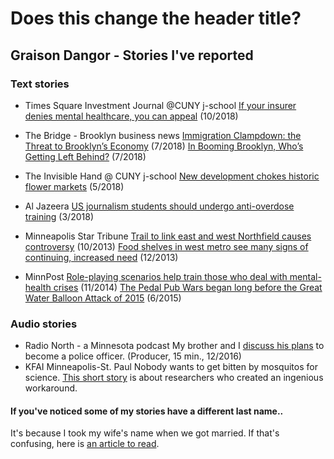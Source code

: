 # Does this change the header title?

## Graison Dangor - Stories I've reported


### Text stories
- Times Square Investment Journal @CUNY j-school
[If your insurer denies mental healthcare, you can appeal](https://coveringcompanies.journalism.cuny.edu/2018/10/29/how-to-appeal-a-denial-of-mental-healthcare/) (10/2018)

- The Bridge - Brooklyn business news
[Immigration Clampdown: the Threat to Brooklyn’s Economy](https://thebridgebk.com/immigration-clampdown-threat-brooklyns-economy/) (7/2018)
[In Booming Brooklyn, Who’s Getting Left Behind?](https://thebridgebk.com/booming-brooklyn-whos-getting-left-behind/) (7/2018)

- The Invisible Hand @ CUNY j-school
[New development chokes historic flower markets](http://bizeconreporting.journalism.cuny.edu/2018/05/21/new-development-chokes-historic-flower-markets/) (5/2018)

- Al Jazeera
[US journalism students should undergo anti-overdose training](https://www.aljazeera.com/indepth/opinion/journalism-students-undergo-anti-overdose-training-180315125055224.html) (3/2018)

- Minneapolis Star Tribune
[Trail to link east and west Northfield causes controversy](http://www.startribune.com/trail-to-link-east-and-west-northfield-causes-controversy/227850871/) (10/2013)
[Food shelves in west metro see many signs of continuing, increased need](http://www.startribune.com/food-shelves-in-west-metro-see-many-signs-of-continuing-increased-need/236073631/) (12/2013)

- MinnPost
[Role-playing scenarios help train those who deal with mental-health crises](https://www.minnpost.com/politics-policy/2014/11/role-playing-scenarios-help-train-those-who-deal-mental-health-crises/) (11/2014)
[The Pedal Pub Wars began long before the Great Water Balloon Attack of 2015](https://www.minnpost.com/politics-policy/2015/06/pedal-pub-wars-began-long-great-water-balloon-attack-2015/) (6/2015)


### Audio stories

- Radio North - a Minnesota podcast
 My brother and I [discuss his plans](http://www.brittagreene.com/radio-north/2016/12/19/ep-3-oh-brother) to become a police officer. (Producer, 15 min., 12/2016)
- KFAI Minneapolis-St. Paul
Nobody wants to get bitten by mosquitos for science. [This short story](https://soundcloud.com/minneculture/how-mosquito-control-decides-how-much-is-too-much) is about researchers who created an ingenious workaround. 


#### If you've noticed some of my stories have a different last name..

It's because I took my wife's name when we got married. If that's confusing, here is [an article to read](https://www.bbc.com/news/stories-42720646).
